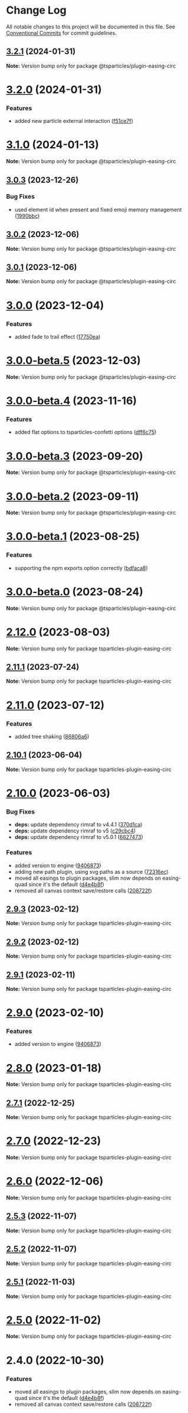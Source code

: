 # Change Log

All notable changes to this project will be documented in this file.
See [Conventional Commits](https://conventionalcommits.org) for commit guidelines.

## [3.2.1](https://github.com/tsparticles/tsparticles/compare/v3.2.0...v3.2.1) (2024-01-31)

**Note:** Version bump only for package @tsparticles/plugin-easing-circ

# [3.2.0](https://github.com/tsparticles/tsparticles/compare/v3.1.0...v3.2.0) (2024-01-31)

### Features

-   added new particle external interaction ([f51ce7f](https://github.com/tsparticles/tsparticles/commit/f51ce7f104fa930fc68a257b64bbe8cf65fb9794))

# [3.1.0](https://github.com/tsparticles/tsparticles/compare/v3.0.3...v3.1.0) (2024-01-13)

**Note:** Version bump only for package @tsparticles/plugin-easing-circ

## [3.0.3](https://github.com/tsparticles/tsparticles/compare/v3.0.2...v3.0.3) (2023-12-26)

### Bug Fixes

-   used element id when present and fixed emoji memory management ([1990bbc](https://github.com/tsparticles/tsparticles/commit/1990bbcd9079366db7ec3dedf4477ba43d2c47cf))

## [3.0.2](https://github.com/tsparticles/tsparticles/compare/v3.0.1...v3.0.2) (2023-12-06)

**Note:** Version bump only for package @tsparticles/plugin-easing-circ

## [3.0.1](https://github.com/tsparticles/tsparticles/compare/v3.0.0...v3.0.1) (2023-12-06)

**Note:** Version bump only for package @tsparticles/plugin-easing-circ

# [3.0.0](https://github.com/tsparticles/tsparticles/compare/v3.0.0-beta.5...v3.0.0) (2023-12-04)

### Features

-   added fade to trail effect ([17750ea](https://github.com/tsparticles/tsparticles/commit/17750eacdf86de208b2e723decc2ffb65521474b))

# [3.0.0-beta.5](https://github.com/tsparticles/tsparticles/compare/v3.0.0-beta.4...v3.0.0-beta.5) (2023-12-03)

**Note:** Version bump only for package @tsparticles/plugin-easing-circ

# [3.0.0-beta.4](https://github.com/tsparticles/tsparticles/compare/v3.0.0-beta.3...v3.0.0-beta.4) (2023-11-16)

### Features

-   added flat options to tsparticles-confetti options ([dff6c75](https://github.com/tsparticles/tsparticles/commit/dff6c7590c5a844e34547513637c8ad0f13a3d66))

# [3.0.0-beta.3](https://github.com/tsparticles/tsparticles/compare/v3.0.0-beta.2...v3.0.0-beta.3) (2023-09-20)

**Note:** Version bump only for package @tsparticles/plugin-easing-circ

# [3.0.0-beta.2](https://github.com/tsparticles/tsparticles/compare/v3.0.0-beta.1...v3.0.0-beta.2) (2023-09-11)

**Note:** Version bump only for package @tsparticles/plugin-easing-circ

# [3.0.0-beta.1](https://github.com/tsparticles/tsparticles/compare/v3.0.0-beta.0...v3.0.0-beta.1) (2023-08-25)

### Features

-   supporting the npm exports option correctly ([bdfaca8](https://github.com/tsparticles/tsparticles/commit/bdfaca8077b8a3a4b1f482cc2ae5766914dcfaf7))

# [3.0.0-beta.0](https://github.com/tsparticles/tsparticles/compare/v2.12.0...v3.0.0-beta.0) (2023-08-24)

**Note:** Version bump only for package @tsparticles/plugin-easing-circ

# [2.12.0](https://github.com/tsparticles/tsparticles/compare/v2.11.1...v2.12.0) (2023-08-03)

**Note:** Version bump only for package tsparticles-plugin-easing-circ

## [2.11.1](https://github.com/tsparticles/tsparticles/compare/v2.11.0...v2.11.1) (2023-07-24)

**Note:** Version bump only for package tsparticles-plugin-easing-circ

# [2.11.0](https://github.com/tsparticles/tsparticles/compare/v2.10.1...v2.11.0) (2023-07-12)

### Features

-   added tree shaking ([86806a6](https://github.com/tsparticles/tsparticles/commit/86806a6054d89b050567599daab20da3b643b788))

## [2.10.1](https://github.com/tsparticles/tsparticles/compare/v2.10.0...v2.10.1) (2023-06-04)

**Note:** Version bump only for package tsparticles-plugin-easing-circ

# [2.10.0](https://github.com/tsparticles/tsparticles/compare/v2.0.0-alpha.0...v2.10.0) (2023-06-03)

### Bug Fixes

-   **deps:** update dependency rimraf to v4.4.1 ([370d1ca](https://github.com/tsparticles/tsparticles/commit/370d1ca4d3bb0ea8bfe5fb3e0f5e1d74f45f4de6))
-   **deps:** update dependency rimraf to v5 ([c29cbc4](https://github.com/tsparticles/tsparticles/commit/c29cbc43ed0d3522b718e7236a48eae9b91cde43))
-   **deps:** update dependency rimraf to v5.0.1 ([6627473](https://github.com/tsparticles/tsparticles/commit/66274734c70b5759c59f7e949c8fcb2c8529bdf2))

### Features

-   added version to engine ([9406873](https://github.com/tsparticles/tsparticles/commit/9406873c6551b59e64edbe3a0e4fe59ef2cde4c6))
-   adding new path plugin, using svg paths as a source ([72316ec](https://github.com/tsparticles/tsparticles/commit/72316ec38ee3556ad2db0af4e84a14529ddb1b9b))
-   moved all easings to plugin packages, slim now depends on easing-quad since it's the default ([d4e4b8f](https://github.com/tsparticles/tsparticles/commit/d4e4b8f6685ab748e82322877bf1e9d2d23574d4))
-   removed all canvas context save/restore calls ([208722f](https://github.com/tsparticles/tsparticles/commit/208722f0a521246165b7cdc529dfbfbd7a3cf7eb))

## [2.9.3](https://github.com/tsparticles/tsparticles/compare/tsparticles-plugin-easing-circ@2.9.2...tsparticles-plugin-easing-circ@2.9.3) (2023-02-12)

**Note:** Version bump only for package tsparticles-plugin-easing-circ

## [2.9.2](https://github.com/tsparticles/tsparticles/compare/tsparticles-plugin-easing-circ@2.9.1...tsparticles-plugin-easing-circ@2.9.2) (2023-02-12)

**Note:** Version bump only for package tsparticles-plugin-easing-circ

## [2.9.1](https://github.com/tsparticles/tsparticles/compare/tsparticles-plugin-easing-circ@2.9.0...tsparticles-plugin-easing-circ@2.9.1) (2023-02-11)

**Note:** Version bump only for package tsparticles-plugin-easing-circ

# [2.9.0](https://github.com/tsparticles/tsparticles/compare/tsparticles-plugin-easing-circ@2.8.0...tsparticles-plugin-easing-circ@2.9.0) (2023-02-10)

### Features

-   added version to engine ([9406873](https://github.com/tsparticles/tsparticles/commit/9406873c6551b59e64edbe3a0e4fe59ef2cde4c6))

# [2.8.0](https://github.com/tsparticles/tsparticles/compare/tsparticles-plugin-easing-circ@2.7.1...tsparticles-plugin-easing-circ@2.8.0) (2023-01-18)

**Note:** Version bump only for package tsparticles-plugin-easing-circ

## [2.7.1](https://github.com/tsparticles/tsparticles/compare/tsparticles-plugin-easing-circ@2.7.0...tsparticles-plugin-easing-circ@2.7.1) (2022-12-25)

**Note:** Version bump only for package tsparticles-plugin-easing-circ

# [2.7.0](https://github.com/tsparticles/tsparticles/compare/tsparticles-plugin-easing-circ@2.6.0...tsparticles-plugin-easing-circ@2.7.0) (2022-12-23)

**Note:** Version bump only for package tsparticles-plugin-easing-circ

# [2.6.0](https://github.com/tsparticles/tsparticles/compare/tsparticles-plugin-easing-circ@2.5.3...tsparticles-plugin-easing-circ@2.6.0) (2022-12-06)

**Note:** Version bump only for package tsparticles-plugin-easing-circ

## [2.5.3](https://github.com/tsparticles/tsparticles/compare/tsparticles-plugin-easing-circ@2.5.2...tsparticles-plugin-easing-circ@2.5.3) (2022-11-07)

**Note:** Version bump only for package tsparticles-plugin-easing-circ

## [2.5.2](https://github.com/tsparticles/tsparticles/compare/tsparticles-plugin-easing-circ@2.5.1...tsparticles-plugin-easing-circ@2.5.2) (2022-11-07)

**Note:** Version bump only for package tsparticles-plugin-easing-circ

## [2.5.1](https://github.com/tsparticles/tsparticles/compare/tsparticles-plugin-easing-circ@2.5.0...tsparticles-plugin-easing-circ@2.5.1) (2022-11-03)

**Note:** Version bump only for package tsparticles-plugin-easing-circ

# [2.5.0](https://github.com/tsparticles/tsparticles/compare/tsparticles-plugin-easing-circ@2.4.0...tsparticles-plugin-easing-circ@2.5.0) (2022-11-02)

**Note:** Version bump only for package tsparticles-plugin-easing-circ

# 2.4.0 (2022-10-30)

### Features

-   moved all easings to plugin packages, slim now depends on easing-quad since it's the default ([d4e4b8f](https://github.com/tsparticles/tsparticles/commit/d4e4b8f6685ab748e82322877bf1e9d2d23574d4))
-   removed all canvas context save/restore calls ([208722f](https://github.com/tsparticles/tsparticles/commit/208722f0a521246165b7cdc529dfbfbd7a3cf7eb))
